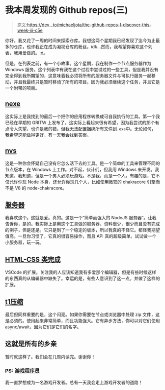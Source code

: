 # 我本周发现的 Github repos(三)

> 原文:[https://dev . to/michaeljota/the-github-repos-I-discover-this-week-iii-c5e](https://dev.to/michaeljota/the-github-repos-i-discover-this-week-iii-c5e)

你好。我又花了一周的时间来探索仓库。我想这两个星期我已经发现了迄今为止最多的仓库，也许我正在成为凝视仓库的粉丝，idk...然而，我希望你喜欢这个列表，我用爱做的。:d。

但是，在列表之前，有一个小故事。这个星期，我在制作一个节点服务器作为 Windows 服务。这个列表中有我在这个过程中尝试过的一些工具，但是我并没有完全得到我所期望的，这意味着我必须将所有的服务器文件与可执行服务一起移动，并且我最终只是暂时移动了所有的项目，因为我必须继续这个任务，并且它是一个附带的项目。

## [](#nexe)[nexe](https://github.com/nexe/nexe)

这实际上是我找到的最后一个把你的应用程序转换成可自我执行的工具。第一个我已经在早期的 GRITW 上发布了。这实际上看起来很有希望，因为我尝试的那个有点令人失望，也许是我的错，但我无法配置捆绑所有文件到`.exe`中。无论如何，我希望这能做得更好，有一天我会找到答案。

## [](#nvs)[nvs](https://github.com/jasongin/nvs)

这是一种你会怀疑自己没有它怎么活下去的工具。是一个简单的工具来管理不同的节点版本，在 Windows 上工作。对不起，伙计们，但我用 Windows 来开发。我知道，我知道，但是一个男人必须玩游戏。不是我，而是一个人。有趣的是，它不仅允许你玩 Node 本身，还允许你玩几个人，比如使用微软的 chakracore 引擎而不是 V8 的 node-chakracore。

## [](#server)[服务器](https://github.com/franciscop/server)

我喜欢这个。这就是爱。真的。这是一个“简单而强大的 NodeJS 服务器”。让我告诉你，是的。我实际上是用这个工具做的服务器。资料很少，很少而且没有完成的例子，但是还是。它只是到了一个稳定的版本，所以我真的不怪它。都怪我期望值高。一旦你习惯了，它真的很容易操作，而且 API 真的超级简单。试试做一个小服务器，玩一玩。

## [](#htmlcss-class-completion)[HTML-CSS 类完成](https://github.com/zignd/HTML-CSS-Class-Completion)

VSCode 的扩展。关注我的人应该知道我有多爱那个编辑器，但是有些时候这样的东西真的从编辑器中缺失了。幸运的是，有些人意识到了这一点，并做了这样的扩展。

## [t1](#jszip)[压缩](https://github.com/Stuk/jszip)

最后但同样重要的是，这个闪亮。如果你需要在节点或浏览器中处理 zip 文件，这是必须的。使用起来非常简单，而且功能强大。它有异步方法，你可以对它们使用 async/await，因为它们是它们的名字。

## [](#thats-all-folks)这就是所有的乡亲

暂时就这样了。我们会在几周内读完。谢谢你！

### [](#ps-game-programer)PS: [游戏程序员](https://github.com/miloyip/game-programmer)

我一直梦想成为一名游戏开发者。总有一天我会走上游戏开发者的道路！